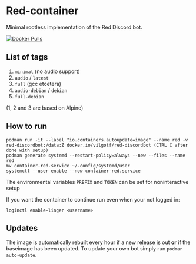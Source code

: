 # Red-container
Minimal rootless implementation of the Red Discord bot.

[![Docker Pulls](https://img.shields.io/docker/pulls/vilgotf/red-discordbot)](https://hub.docker.com/r/vilgotf/red-discordbot)

## List of tags
1. `minimal` (no audio support)
2. `audio` / `latest`
3. `full` (gcc etcetera)
4. `audio-debian` / `debian`
5. `full-debian`

(1, 2 and 3 are based on Alpine)

## How to run
```
podman run -it --label "io.containers.autoupdate=image" --name red -v red-discordbot:/data:Z docker.io/vilgotf/red-discordbot (CTRL C after done with setup)
podman generate systemd --restart-policy=always --new --files --name red
mv container-red.service ~/.config/systemd/user
systemctl --user enable --now container-red.service
```

The environmental variables `PREFIX` and `TOKEN` can be set for noninteractive setup

If you want the container to continue run even when your not logged in:
```
loginctl enable-linger <username>
```

## Updates

The image is automatically rebuilt every hour if a new release is out **or** if the baseimage has been updated.
To update your own bot simply run `podman auto-update`.
